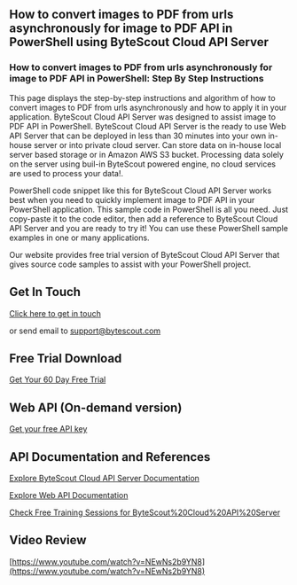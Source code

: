 ## How to convert images to PDF from urls asynchronously for image to PDF API in PowerShell using ByteScout Cloud API Server

### How to convert images to PDF from urls asynchronously for image to PDF API in PowerShell: Step By Step Instructions

This page displays the step-by-step instructions and algorithm of how to convert images to PDF from urls asynchronously and how to apply it in your application. ByteScout Cloud API Server was designed to assist image to PDF API in PowerShell. ByteScout Cloud API Server is the ready to use Web API Server that can be deployed in less than 30 minutes into your own in-house server or into private cloud server. Can store data on in-house local server based storage or in Amazon AWS S3 bucket. Processing data solely on the server using buil-in ByteScout powered engine, no cloud services are used to process your data!.

PowerShell code snippet like this for ByteScout Cloud API Server works best when you need to quickly implement image to PDF API in your PowerShell application.  This sample code in PowerShell is all you need. Just copy-paste it to the code editor, then add a reference to ByteScout Cloud API Server and you are ready to try it! You can use these PowerShell sample examples in one or many applications.

Our website provides free trial version of ByteScout Cloud API Server that gives source code samples to assist with your PowerShell project.

## Get In Touch

[Click here to get in touch](https://bytescout.zendesk.com/hc/en-us/requests/new?subject=ByteScout%20Cloud%20API%20Server%20Question)

or send email to [support@bytescout.com](mailto:support@bytescout.com?subject=ByteScout%20Cloud%20API%20Server%20Question) 

## Free Trial Download

[Get Your 60 Day Free Trial](https://bytescout.com/download/web-installer?utm_source=github-readme)

## Web API (On-demand version)

[Get your free API key](https://pdf.co/documentation/api?utm_source=github-readme)

## API Documentation and References

[Explore ByteScout Cloud API Server Documentation](https://bytescout.com/documentation/index.html?utm_source=github-readme)

[Explore Web API Documentation](https://pdf.co/documentation/api?utm_source=github-readme)

[Check Free Training Sessions for ByteScout%20Cloud%20API%20Server](https://academy.bytescout.com/)

## Video Review

[https://www.youtube.com/watch?v=NEwNs2b9YN8](https://www.youtube.com/watch?v=NEwNs2b9YN8)